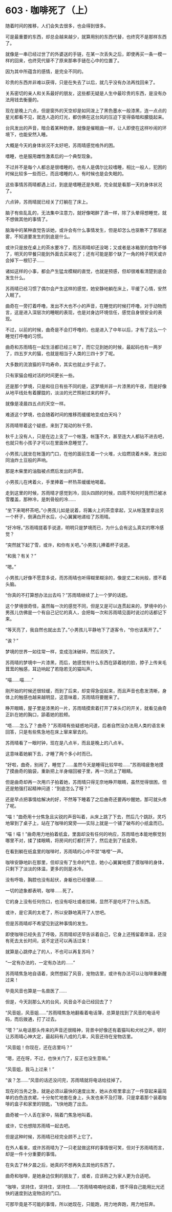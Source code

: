 # 603 · 咖啡死了（上）

随着时间的推移，人们会失去很多，也会得到很多。

可是最重要的东西，却总会越来越少，就算用别的东西代替，也终究不是那样东西了。

就像是一串已经过世了的外婆送的手链，在某一次丢失之后，即使再买一条一模一样的回来，也终究代替不了原来那串手链在心中的位置了。

因为其中所蕴含的感情，是完全不同的。

珍贵的东西并非难以获得，只是在失去了以后，就几乎没有办法再找回来了。

关系密切的亲人和关系最好的朋友，这些都无疑是人生中最珍贵的东西，是没有办法用钱去衡量的。

现在是晚上六点，但是窗外的天空却是如同泼上了黑色墨水一般漆黑，连一点点的星光都看不见，就连人造的灯光，都仿佛在这台风的压迫下变得昏暗和朦胧起来。

台风发出的声音，暗合着某种韵律，就像是催眠曲一样，让人即使在这样吵闹的环境下，也能安然入睡。

大概是今天的身体状况不太好吧，苏雨晴感觉格外的困。

嗜睡，也是服用雌性激素后的一个典型现象。

不过并不是每个人都总是很嗜睡的，也有人是偶尔比较嗜睡，相比一般人，犯困的时候比较多一些而已，而且嗜睡的人，有时候也是会失眠的。

这些事情苏雨晴都遇上过，到底是嗜睡还是失眠，完全就是看那一天的身体状况了。

六点钟，苏雨晴就已经关了灯躺在了床上。

脑子有些乱乱的，无法集中注意力，就好像喝醉了酒一样，除了头晕得想睡觉，就不想做其他的事情了。

脑海中的某种直觉告诉她，或许会有什么事情发生，但是却怎么也驱散不了那层迷雾，不知道要发生的到底是什么。

或许只是放在桌上的茶水要冷了，而苏雨晴却还没喝；又或者是冰箱里的食物不够了，明天的早餐只能到外面去买来吃了；还有可能是那个缺了一角的椅子明天或许会掉下一根钉子……

诸如这样的小事，都会产生猛龙模糊的直觉，也就是预感，但却很难看清楚到底会发生什么。

苏雨晴已经习惯了偶尔会产生这样的感觉，她安静地躺在床上，平缓了心情，安然入眠了。

曲奇在一旁打着呼噜，发出不大也不小的声音，在睡觉的时候打呼噜，对于动物而言，这是进入深层次的睡眠的表现，也是对身边环境信任，感觉自身很安全的表现。

不过，以前的时候，曲奇是不会打呼噜的，也是进入了中年以后，才有了这么一个睡觉打呼噜的习惯。

曲奇和苏雨晴在一起生活都已经三年了，而它见到她的时候，最起码也有一两岁了，四五岁大的猫，也就是相当于人类的三四十岁了呢。

大多数的流浪猫的平均寿命，其实也就止步于此了。

只有家猫会相对活的时间更长一些。

还是那个梦境，只是和往日有些不同的是，这梦境并非一片漆黑的午夜，而是好像从地平线处有着朦胧的，淡淡的光芒照射过来的样子。

就像是凌晨四五点的天空一样。

难道这个梦境，也会随着时间的推移而缓缓地变成白天吗？

苏雨晴带着这个疑惑，来到了晃动的秋千旁。

秋千上没有人，只是在边上支了一个帐篷，帐篷不大，甚至连大人都钻不进去吧，也就只有小孩子才可以在里面休息睡觉了。

小男孩儿就坐在帐篷的门口，在他的面前生着一个火堆，火焰燃烧着木柴，发出如同油炸土豆般的声响。

那是木柴里的油脂被点燃后发出的声音。

小男孩儿在烤着火，手里捧着一杯热茶缓缓地喝着。

走到这里的时候，苏雨晴才感觉到冷，回头四顾的时候，四周不知何时竟然已被冰雪覆盖，那种冷，是刺骨般的冷……

“坐下来喝杯茶吧。”小男孩儿如是说着，将篝火上的茶壶拿起，又从帐篷里拿出另一个杯子，倒满白开水后，小心翼翼地递给了苏雨晴。

“好冷呀。”苏雨晴搓着手说道，明明只是梦境而已，为什么会有这么真实的寒冷感觉？

“突然就下起了雪，或许，和你有关吧。”小男孩儿捧着杯子说道。

“和我？有关？”

“嗯。”

小男孩儿好像不愿意多说，而苏雨晴也听得糊里糊涂的，像是丈二和尚般，摸不着头脑。

“你真的不打算想办法出去吗？”苏雨晴继续了上一个梦的话题。

这个梦境很奇怪，虽然每一次的感觉不同，但是又是可以连贯起来的，梦境中的小男孩儿仿佛是一个有自己记忆的真人，会把每一次和苏雨晴见面时说过的话都记下来。

“等天亮了，我自然也就出去了。”小男孩儿平静地下了逐客令，“你也该离开了。”

“诶？”

梦境的世界一如往常一样，变成泡沫破碎，然后消失了。

苏雨晴的梦境中一片漆黑，而后，她感觉有什么东西在舔着她的脸，脖子上传来毛茸茸的触感，耳边响起了若隐若无的猫叫声。

“喵……喵……”

刚开始的时候还很轻缓，而到了后来，却变得急促起来，而且声音也愈发清晰，身体上的触感也越来越明显，这意味着，苏雨晴将要醒来了。

睁开眼睛，屋子里是漆黑的一片，苏雨晴摸索着打开了床头灯的开关，就看见曲奇正趴在她的胸口，舔着她的脸颊。

“唔……怎么了？曲奇？”苏雨晴有些疑惑地问道，后者自然没办法用人类的语言来回答，只是有些焦急地在床上窜来窜去的。

苏雨晴看了一眼时钟，现在是八点半，而且是晚上的八点半。

这意味着她躺下去，才睡了两个多小时而已。

“好啦，曲奇，别闹了，睡觉了……虽然今天是睡得比较早啦……”苏雨晴疲惫地摸了摸曲奇的脑袋，重新把上半身缩回被子里，再一次闭上了眼睛。

但是曲奇却再一次用爪子拍着她，苏雨晴只得无奈地睁开眼睛，虽然觉得很困，但还是勉强打起精神问道：“到底怎么了呀？”

还是早点把事情给解决的好，不然等下睡着了之后曲奇还要再吵醒她，那可就头疼了呢。

“喵！”曲奇用十分焦急且尖锐的声音叫着，从床上跳了下去，然后几个跳跃，灵巧地窜到了桌子上，站在了咖啡的窝旁——实际上就是一个铺了破布的小纸盒而已。

“喵！喵！”曲奇用力地拍着纸盒，里面却没有任何的响应，苏雨晴也本能地察觉到哪里不对，揉了揉眼睛，将房间的灯都打开了，然后走到了纸盒旁。

在看到躺在纸盒里的咖啡时，苏雨晴的心中不禁“咯噔”一声。

咖啡安静地趴在那里，但却没有了生命的气息，她小心翼翼地摸了摸咖啡的身体，只剩下了淡淡的体温，更多的则是冰冷。

没有呼吸，胸腔也没有起伏，身躯也已经僵硬……

一切的迹象都表明，咖啡……死了。

它的身上没有任何伤口，也没有呕吐或者拉稀，显然不是吃坏了什么东西。

或许，是它真的太老了，所以安静地离开了人世吧。

但是苏雨晴却不希望见到这种事情的发生。

即使咖啡已经失去了呼吸，苏雨晴却还早告诉着自己，它身上还残留着体温，还没有死去太长时间，说不定还可以再活过来！

就算是心跳停止了的人，不也可以再复苏吗？

“一定有办法的，一定有办法的……”

苏雨晴焦急地自语着，突然想起了风音，宠物店里，或许有办法可以让咖啡重新醒过来！

毕竟风音也算是一名兽医了……

但是，今天刮那么大的台风，风音会不会已经回去了？

“风音姐，风音姐……”苏雨晴焦急地翻看着电话簿，总算是找到了风音的电话号码，而后拨通，打了过去。

“喂？”从电话那头传来的声音还很精神，背景中好像还有着猫叫和犬吠之声，顿时让苏雨晴心神大定，最起码有八成的几率，风音还待在宠物店里。

“风音姐！你现在，还在店里吗？”

“嗯，还在呀，不过，也快关门了，反正也没生意嘛。”

“风音姐，我马上过来！”

“诶？怎……”风音的话还没问完，苏雨晴就将电话给挂掉了。

现在的当务之急，就是必须以最快的速度出发，她从衣柜里拿出了一件穿起来最简单的白色连衣裙，十分匆忙地套在身上，头发也来不及打理，只是拿着那个装着咖啡的盒子和家里的钥匙，飞快地跑了出去。

曲奇被一个人丢在家中，隔着门焦急地叫着。

或许，它也想陪苏雨晴一起去吧。

但是这种时候，苏雨晴已经完全顾不上它了。

在外人看来，或许苏雨晴为了一只老鼠做这样的事情很可笑，但对于苏雨晴而言，却是一件十分重要的事情。

在失去了林夕晨之后，她真的不想再失去其他的东西了。

曲奇和咖啡，是她身边仅剩的朋友了，或者，应该称之为家人更为合适吧。

“咖啡，坚持住，坚持住，坚持住……”苏雨晴喃喃地说着，恨不得自己能用比光还快的速度到达宠物店的门口。

可那毕竟是不可能的事情，所以她现在，只能跑，用力地奔跑，用力地狂奔。
